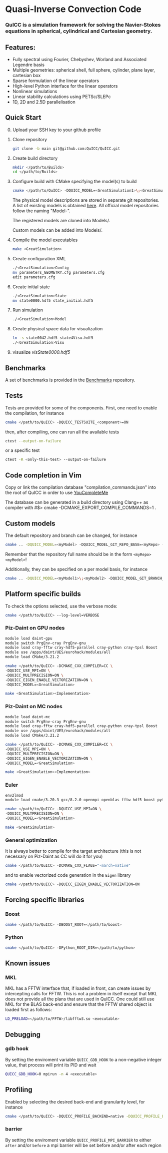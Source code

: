 # Quasi-Inverse Convection Code

### QuICC is a simulation framework for solving the Navier-Stokes equations in spherical, cylindrical and Cartesian geometry.

## Features:

   - Fully spectral using Fourier, Chebyshev, Worland and Associated Legendre basis
   - Multiple geometries: spherical shell, full sphere, cylinder, plane layer, cartesian box
   - Sparse formulation of the linear operators
   - High-level Python interface for the linear operators
   - Nonlinear simulations
   - Linear stability calculations using PETSc/SLEPc
   - 1D, 2D and 2.5D parallelisation

## Quick Start

0. Upload your SSH key to your github profile
1. Clone repository
   ```bash
   git clone -b main git@github.com:QuICC/QuICC.git
   ```

2. Create build directory
   ```bash
   mkdir </path/to/Builds>
   cd </path/to/Builds>
   ```
3. Configure build with CMake specifying the model(s) to build
   ```bash
   cmake </path/to/QuICC> -DQUICC_MODEL=<GreatSimulation1>\;<GreatSimulation2>
   ```
   The physical model descriptions are stored in separate git repositories. A list of existing models is obtained [here](https://github.com/QuICC?q=Model-+in%3Aname&type=&language=). All official model repositories follow the naming "Model-<GreatSimulation>".

   The registered models are cloned into Models/.

   Custom models can be added into Models/.

4. Compile the model executables
   ```bash
   make <GreatSimulation>
   ```
5. Create configuration XML
   ```bash
   ./<GreatSimulation>Config
   mv parameters_GEOMETRY.cfg parameters.cfg
   edit parameters.cfg
   ```
6. Create initial state
   ```bash
   ./<GreatSimulation>State
   mv state0000.hdf5 state_initial.hdf5
   ```
7. Run simulation
   ```bash
   ./<GreatSimulation>Model
   ```
8. Create physical space data for visualization
   ```bash
   ln -s state0042.hdf5 state4Visu.hdf5
   ./<GreatSimulation>Visu
   ```
9. visualize *visState0000.hdf5*

## Benchmarks

A set of benchmarks is provided in the [Benchmarks](https://github.com/QuICC/Benchmarks) repository.


## Tests

Tests are provided for some of the components.
First, one need to enable the compilation, for instance
```bash
cmake </path/to/QuICC> -DQUICC_TESTSUITE_<component>=ON
```
then, after compiling, one can run all the available tests

```bash
ctest --output-on-failure
```
or a specific test
```bash
ctest -R <only-this-test> --output-on-failure
```

## Code completion in Vim

Copy or link the compilation database "compilation_commands.json" into the root of QuICC in order to use [YouCompleteMe](https://github.com/ycm-core/YouCompleteMe)

The database can be generated in a build directory using Clang++ as compiler with
#$> cmake -DCMAKE_EXPORT_COMPILE_COMMANDS=1 .

## Custom models
The default repository and branch can be changed, for instance
```bash
cmake .. -DQUICC_MODEL=<myModel> -DQUICC_MODEL_GIT_REPO_BASE=<myRepo> -DQUICC_MODEL_GIT_BRANCH=<myBranch>
```
Remember that the repository full name should be in the form `<myRepo><myModel>`!

Additionally, they can be specified on a per model basis, for instance
```bash
cmake .. -DQUICC_MODEL=<myModel1>\;<myModel2> -DQUICC_MODEL_GIT_BRANCH_<myModel1>=<myBranch>
```

## Platform specific builds
To check the options selected, use the verbose mode:
```bash
cmake </path/to/QuICC> --log-level=VERBOSE
```

### Piz-Daint on GPU nodes

```bash
module load daint-gpu
module switch PrgEnv-cray PrgEnv-gnu
module load cray-fftw cray-hdf5-parallel cray-python cray-tpsl Boost
module use /apps/daint/UES/eurohack/modules/all
module load CMake/3.21.2

cmake </path/to/QuICC> -DCMAKE_CXX_COMPILER=CC \
-DQUICC_USE_MPI=ON \
-DQUICC_MULTPRECISION=ON \
-DQUICC_EIGEN_ENABLE_VECTORIZATION=ON \
-DQUICC_MODEL=<GreatSimulation>

make <GreatSimulation><Implementation>
```

### Piz-Daint on MC nodes

```bash
module load daint-mc
module switch PrgEnv-cray PrgEnv-gnu
module load cray-fftw cray-hdf5-parallel cray-python cray-tpsl Boost
module use /apps/daint/UES/eurohack/modules/all
module load CMake/3.21.2

cmake </path/to/QuICC> -DCMAKE_CXX_COMPILER=CC \
-DQUICC_USE_MPI=ON \
-DQUICC_MULTPRECISION=ON \
-DQUICC_EIGEN_ENABLE_VECTORIZATION=ON \
-DQUICC_MODEL=<GreatSimulation>

make <GreatSimulation><Implementation>
```

### Euler

```bash
env2lmod
module load cmake/3.20.3 gcc/8.2.0 openmpi openblas fftw hdf5 boost python

cmake </path/to/QuICC> -DQUICC_USE_MPI=ON \
-DQUICC_MULTPRECISION=ON \
-DQUICC_MODEL=<GreatSimulation>

make <GreatSimulation>
```

### General optimization
It is always better to compile for the target architecture (this is not necessary on Piz-Daint as CC will do it for you)
```bash
cmake </path/to/QuICC> -DCMAKE_CXX_FLAGS="-march=native"
```
and to enable vectorized code generation in the `Eigen` library
```bash
cmake </path/to/QuICC> -DQUICC_EIGEN_ENABLE_VECTORIZATION=ON
```

## Forcing specific libraries

### Boost
```bash
cmake </path/to/QuICC> -DBOOST_ROOT=</path/to/boost>
```

### Python
```bash
cmake </path/to/QuICC> -DPython_ROOT_DIR=</path/to/python>
```

## Known issues

### MKL
MKL has a FFTW interface that, if loaded in front, can create issues by intercepting calls for FFTW. This is not a problem in itself except that MKL does not provide all the plans that are used in QuICC.
One could still use MKL for the BLAS back-end and ensure that the FFTW shared object is loaded first as follows:
```bash
LD_PRELOAD=</path/to/FFTW>/libfftw3.so <executable>
```


## Debugging

### gdb hook
By setting the enviroment variable `QUICC_GDB_HOOK` to a non-negative integer value, that process will print its PID and wait
```bash
QUICC_GDB_HOOK=0 mpirun -n 4 <executable>
```
## Profiling

Enabled by selecting the desired back-end and granularity level, for instance
```bash
cmake </path/to/QuICC> -DQUICC_PROFILE_BACKEND=native -DQUICC_PROFILE_LEVEL=0
```
### barrier
By setting the enviroment variable `QUICC_PROFILE_MPI_BARRIER` to either `after` and/or `before` a mpi barrier will be set before and/or after each region
